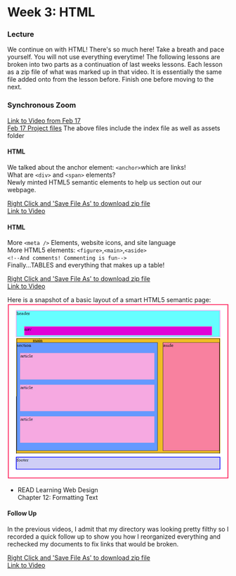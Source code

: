 # Week 3: HTML

### Lecture

We continue on with HTML! There's so much here! Take a breath and pace yourself. You will not use everything everytime! The following lessons are broken into two parts as a continuation of last weeks lessons. Each lesson as a zip file of what was marked up in that video. It is essentially the same file added onto from the lesson before. Finish one before moving to the next.

### Synchronous Zoom
[Link to Video from Feb 17](https://nyu.zoom.us/rec/share/tkn3MSs058ZJNyy0kI4OB5vL7T4pjdqrJ8in7WQUfXcVModSSxrnPJkIaeXNhvXs.xhN9Ln2fLX9Jr-lz)\
[Feb 17 Project files](https://onetimeuser.github.io/intro-web-comp-principles/week-3/bot-soccer.zip)
The above files include the index file as well as assets folder

#### HTML
We talked about the anchor element: `<anchor>`which are links!\
What are `<div>` and `<span>` elements?\
Newly minted HTML5 semantic elements to help us section out our webpage.

[Right Click and 'Save File As' to download zip file](https://onetimeuser.github.io/intro-web-comp-principles/week-3/intro-web-example.zip)\
[Link to Video](https://nyu.zoom.us/rec/play/mIwI7GvjbT7x-pALWIrf2OJbjkZFVPRJaRa0gWDGjZHaApM-FBdKbr7WrmjKE33bz1S7gaCtZtU5I0g.n_8Gkvyd0_OQHmlq)


#### HTML
More `<meta />` Elements, website icons, and site language\
More HTML5 elements: `<figure>`,`<main>`,`<aside>`\
`<!--And comments! Commenting is fun-->`\
Finally...TABLES and everything that makes up a table!

[Right Click and 'Save File As' to download zip file](https://onetimeuser.github.io/intro-web-comp-principles/week-3/intro-web-example-part2.zip)\
[Link to Video](https://nyu.zoom.us/rec/play/0EpWPst-ZESdRakdpd46xy1_QhzOGev4PP1LcIk8cR5aIddoL5NbpKptjAtwyPWrIxh1I5s51wlxILyP.9orzBXhlCNR7L1lj)

Here is a snapshot of a basic layout of a smart HTML5 semantic page:
![html5 layout](html5_semanticstructure.jpg "Html5 semantic Layout")

- READ Learning Web Design\
    Chapter 12: Formatting Text

#### Follow Up
In the previous videos, I admit that my directory was looking pretty filthy so I recorded a quick follow up to show you how I reorganized everything and rechecked my documents to fix links that would be broken.

[Right Click and 'Save File As' to download zip file](https://onetimeuser.github.io/intro-web-comp-principles/week-3/intro-web-cleaned.zip)\
[Link to Video](https://nyu.zoom.us/rec/share/qM2weLVHhxSFl7ceGOyGF6_IhlT3EWVKCE1PZzzZS7xeq7I6MarsIVq7UBLOEa4O.McIsZr27d4-ih1Pt)
